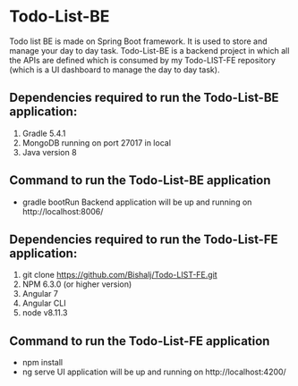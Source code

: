 # Todo-List-BE
Todo list BE is made on Spring Boot framework. It is used to store and manage your day to day task.
Todo-List-BE is a backend project in which all the APIs are defined which is consumed by my Todo-LIST-FE repository (which is a UI dashboard to manage the day to day task).

## Dependencies required to run the Todo-List-BE application:
1. Gradle 5.4.1
2. MongoDB running on port 27017 in local
3. Java version 8

## Command to run the Todo-List-BE application
- gradle bootRun
Backend application will be up and running on http://localhost:8006/

## Dependencies required to run the Todo-List-FE application:
1. git clone https://github.com/Bishalj/Todo-LIST-FE.git
2. NPM 6.3.0 (or higher version)
3. Angular 7
4. Angular CLI
5. node v8.11.3

## Command to run the Todo-List-FE application
- npm install
- ng serve
UI application will be up and running on http://localhost:4200/



